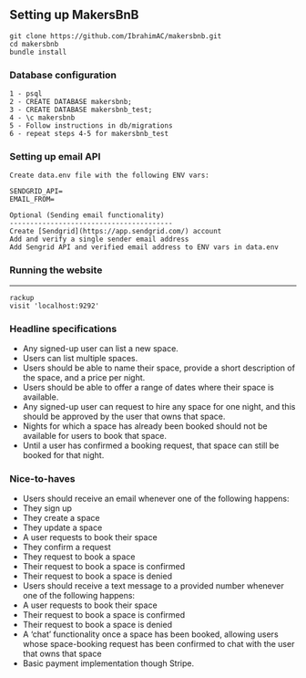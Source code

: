 Setting up MakersBnB 
-----
```
git clone https://github.com/IbrahimAC/makersbnb.git
cd makersbnb
bundle install
```

### Database configuration
```
1 - psql
2 - CREATE DATABASE makersbnb;
3 - CREATE DATABASE makersbnb_test;
4 - \c makersbnb
5 - Follow instructions in db/migrations
6 - repeat steps 4-5 for makersbnb_test
```

### Setting up email API 
```
Create data.env file with the following ENV vars:

SENDGRID_API=
EMAIL_FROM=

Optional (Sending email functionality)
----------------------------------------
Create [Sendgrid](https://app.sendgrid.com/) account
Add and verify a single sender email address
Add Sengrid API and verified email address to ENV vars in data.env
```

### Running the website
-----
```
rackup
visit 'localhost:9292'
```

### Headline specifications

- Any signed-up user can list a new space.
- Users can list multiple spaces.
- Users should be able to name their space, provide a short description of the space, and a price per night.
- Users should be able to offer a range of dates where their space is available.
- Any signed-up user can request to hire any space for one night, and this should be approved by the user that owns that space.
- Nights for which a space has already been booked should not be available for users to book that space.
- Until a user has confirmed a booking request, that space can still be booked for that night.

### Nice-to-haves

- Users should receive an email whenever one of the following happens:
 - They sign up
 - They create a space
 - They update a space
 - A user requests to book their space
 - They confirm a request
 - They request to book a space
 - Their request to book a space is confirmed
 - Their request to book a space is denied
- Users should receive a text message to a provided number whenever one of the following happens:
 - A user requests to book their space
 - Their request to book a space is confirmed
 - Their request to book a space is denied
- A ‘chat’ functionality once a space has been booked, allowing users whose space-booking request has been confirmed to chat with the user that owns that space
- Basic payment implementation though Stripe.


